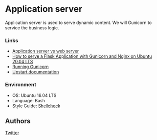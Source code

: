 # Application server
Application server is used to serve dynamic content. We will Gunicorn to service the business logic.

### Links
* [Application server vs web server](https://www.f5.com/glossary)
* [How to serve a Flask Application with Gunicorn and Nginx on Ubuntu 20.04 LTS](https://www.digitalocean.com/community/tutorials/how-to-serve-flask-applications-with-gunicorn-and-nginx-on-ubuntu-20-04)
* [Running Gunicorn](https://docs.gunicorn.org/en/latest/run.html)
* [Upstart documentation](https://doc.ubuntu-fr.org/upstart)

### Environment
* OS: Ubuntu 16.04 LTS
* Language: Bash
* Style Guide: [Shellcheck](https://github.com/koalaman/shellcheck)

## Authors
[Twitter](https://twitter.com/slimake)
